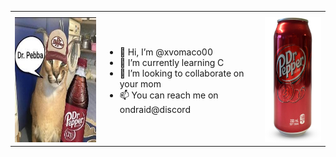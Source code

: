 <table>
<tr>
<th></th>
<th></th>
<th></th>
</tr>
<tr>
<td>

<img src="/assets/profile_picture.jpg" alt="" height="200"/>

</td>
<td>

- 👋 Hi, I’m @xvomaco00
- 🌱 I’m currently learning C
- 💞️ I’m looking to collaborate on your mom
- 📫 You can reach me on ondraid@discord

</td>
<td>

<img src="/assets/dr_pepper.png" alt="" height="200"/>

</td>
</tr>
</table>

